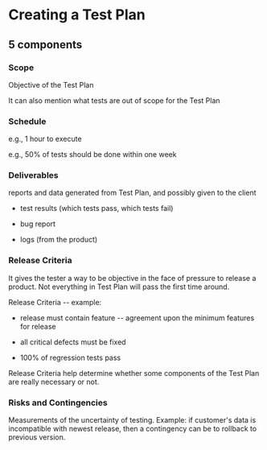 # Creating a Test Plan

## 5 components 

### Scope

Objective of the Test Plan

It can also mention what tests are out of scope for the Test Plan

### Schedule

e.g., 1 hour to execute

e.g., 50% of tests should be done within one week

### Deliverables

reports and data generated from Test Plan, and possibly given to the client

* test results (which tests pass, which tests fail)

* bug report

* logs (from the product)

### Release Criteria

It gives the tester a way to be objective in the face of pressure to release a product.
Not everything in Test Plan will pass the first time around.

Release Criteria -- example:

* release must contain <primary> feature -- agreement upon the minimum features for release

* all critical defects must be fixed

* 100% of regression tests pass

Release Criteria help determine whether some components of the Test Plan are really necessary or not.

### Risks and Contingencies

Measurements of the uncertainty of testing.
Example: if customer's data is incompatible with newest release,
then a contingency can be to rollback to previous version.

